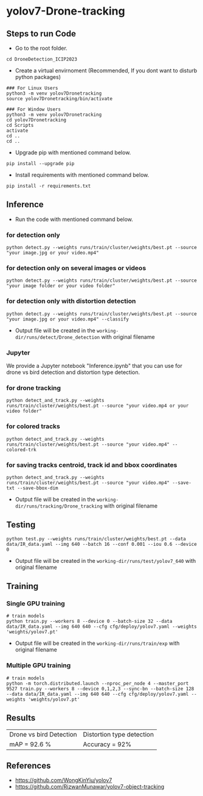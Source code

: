 # yolov7-Drone-tracking

## Steps to run Code

- Go to the root folder.
```
cd DroneDetection_ICIP2023
```
- Create a virtual envirnoment (Recommended, If you dont want to disturb python packages)
```
### For Linux Users
python3 -m venv yolov7Dronetracking
source yolov7Dronetracking/bin/activate

### For Window Users
python3 -m venv yolov7Dronetracking
cd yolov7Dronetracking
cd Scripts
activate
cd ..
cd ..
```
- Upgrade pip with mentioned command below.
```
pip install --upgrade pip
```
- Install requirements with mentioned command below.
```
pip install -r requirements.txt
```

## Inference
- Run the code with mentioned command below.

### for detection only
```
python detect.py --weights runs/train/cluster/weights/best.pt --source "your image.jpg or your video.mp4" 
```
### for detection only on several images or videos
```
python detect.py --weights runs/train/cluster/weights/best.pt --source "your image folder or your video folder"
```

### for detection only with distortion detection
```
python detect.py --weights runs/train/cluster/weights/best.pt --source "your image.jpg or your video.mp4" --classify
```

- Output file will be created in the ```working-dir/runs/detect/Drone_detection``` with original filename

### Jupyter

We provide a Jupyter notebook "Inference.ipynb" that you can use for drone vs bird detection and distortion type detection.

### for drone tracking
```
python detect_and_track.py --weights runs/train/cluster/weights/best.pt --source "your video.mp4 or your video folder"
```


### for colored tracks 
```
python detect_and_track.py --weights runs/train/cluster/weights/best.pt --source "your video.mp4" --colored-trk
```

### for saving tracks centroid, track id and bbox coordinates
```
python detect_and_track.py --weights runs/train/cluster/weights/best.pt --source "your video.mp4" --save-txt --save-bbox-dim
```

- Output file will be created in the ```working-dir/runs/tracking/Drone_tracking``` with original filename

## Testing

```
python test.py --weights runs/train/cluster/weights/best.pt --data data/IR_data.yaml --img 640 --batch 16 --conf 0.001 --iou 0.6 --device 0
```
- Output file will be created in the ```working-dir/runs/test/yolov7_640``` with original filename

## Training

### Single GPU training

```
# train models
python train.py --workers 8 --device 0 --batch-size 32 --data data/IR_data.yaml --img 640 640 --cfg cfg/deploy/yolov7.yaml --weights 'weights/yolov7.pt'
```
- Output file will be created in the ```working-dir/runs/train/exp``` with original filename

### Multiple GPU training

```
# train models
python -m torch.distributed.launch --nproc_per_node 4 --master_port 9527 train.py --workers 8 --device 0,1,2,3 --sync-bn --batch-size 128 --data data/IR_data.yaml --img 640 640 --cfg cfg/deploy/yolov7.yaml --weights 'weights/yolov7.pt'
```

## Results
<table>
  <tr>
    <td>Drone vs bird Detection </td>
    <td>Distortion type detection</td>
  </tr>
  <tr>
    <td>mAP = 92.6 %</td>
    <td>Accuracy = 92%</td>
  </tr>
 </table>


## References
 - https://github.com/WongKinYiu/yolov7
 - https://github.com/RizwanMunawar/yolov7-object-tracking
